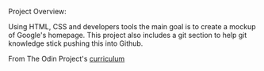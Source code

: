 
Project Overview:

Using HTML, CSS and developers tools the main goal is to create a mockup of Google's homepage.
This project also includes a git section to help git knowledge stick pushing this into Github. 

From The Odin Project's [curriculum](http://www.theodinproject.com/courses/web-development-101/lessons/html-css)
